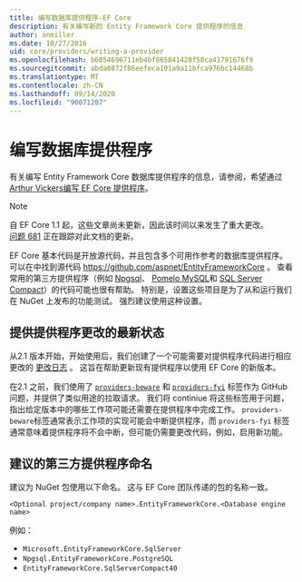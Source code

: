 ```yaml
---
title: 编写数据库提供程序-EF Core
description: 有关编写新的 Entity Framework Core 提供程序的信息
author: anmiller
ms.date: 10/27/2016
uid: core/providers/writing-a-provider
ms.openlocfilehash: b6054696711eb4bf865841428f58ca41791676f9
ms.sourcegitcommit: abda0872f86eefeca191a9a11bfca976bc14468b
ms.translationtype: MT
ms.contentlocale: zh-CN
ms.lasthandoff: 09/14/2020
ms.locfileid: "90071207"
---
```

# <a name="writing-a-database-provider"></a>编写数据库提供程序

有关编写 Entity Framework Core 数据库提供程序的信息，请参阅，希望通过[Arthur Vickers](https://github.com/ajcvickers)[编写 EF Core 提供程序](https://blog.oneunicorn.com/2016/11/11/so-you-want-to-write-an-ef-core-provider/)。

> [!NOTE]
> 自 EF Core 1.1 起，这些文章尚未更新，因此该时间以来发生了重大更改。  
[问题 681](https://github.com/dotnet/EntityFramework.Docs/issues/681) 正在跟踪对此文档的更新。

EF Core 基本代码是开放源代码，并且包含多个可用作参考的数据库提供程序。 可以在中找到源代码 <https://github.com/aspnet/EntityFrameworkCore> 。 查看常用的第三方提供程序（例如 [Npgsql](https://github.com/npgsql/Npgsql.EntityFrameworkCore.PostgreSQL)、 [Pomelo MySQL](https://github.com/PomeloFoundation/Pomelo.EntityFrameworkCore.MySql)和 [SQL Server Compact](https://github.com/ErikEJ/EntityFramework.SqlServerCompact)）的代码可能也很有帮助。 特别是，设置这些项目是为了从和运行我们在 NuGet 上发布的功能测试。 强烈建议使用这种设置。

## <a name="keeping-up-to-date-with-provider-changes"></a>提供提供程序更改的最新状态

从2.1 版本开始，开始使用后，我们创建了一个可能需要对提供程序代码进行相应更改的 [更改日志](xref:core/providers/provider-log) 。 这旨在帮助更新现有提供程序以使用 EF Core 的新版本。

在2.1 之前，我们使用了 [`providers-beware`](https://github.com/aspnet/EntityFrameworkCore/labels/providers-beware) 和 [`providers-fyi`](https://github.com/aspnet/EntityFrameworkCore/labels/providers-fyi) 标签作为 GitHub 问题，并提供了类似用途的拉取请求。 我们将 continiue 将这些标签用于问题，指出给定版本中的哪些工作项可能还需要在提供程序中完成工作。 `providers-beware`标签通常表示工作项的实现可能会中断提供程序，而 `providers-fyi` 标签通常意味着提供程序将不会中断，但可能仍需要更改代码，例如，启用新功能。

## <a name="suggested-naming-of-third-party-providers"></a>建议的第三方提供程序命名

建议为 NuGet 包使用以下命名。 这与 EF Core 团队传递的包的名称一致。

`<Optional project/company name>.EntityFrameworkCore.<Database engine name>`

例如：

* `Microsoft.EntityFrameworkCore.SqlServer`
* `Npgsql.EntityFrameworkCore.PostgreSQL`
* `EntityFrameworkCore.SqlServerCompact40`
